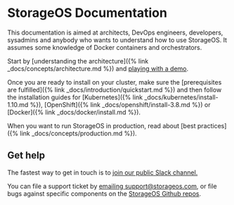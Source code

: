 # StorageOS Documentation

This documentation is aimed at architects, DevOps engineers, developers,
sysadmins and anybody who wants to understand how to use StorageOS. It assumes
some knowledge of Docker containers and orchestrators.

Start by [understanding the architecture]({% link
_docs/concepts/architecture.md %}) and [playing with a demo](http://play.storageos.com/main).

Once you are ready to install on your cluster, make sure the [prerequisites are
fulfilled]({% link _docs/introduction/quickstart.md %}) and then follow the
installation guides for [Kubernetes]({% link _docs/kubernetes/install-1.10.md %}),
[OpenShift]({% link _docs/openshift/install-3.8.md %}) or [Docker]({% link
_docs/docker/install.md %}).

When you want to run StorageOS in production, read about [best practices]({% link
_docs/concepts/production.md %}).

## Get help

The fastest way to get in touch is to [join our public Slack
channel.](https://slack.storageos.com) <script async defer
src="http://slack.storageos.com/slackin.js"></script>

You can file a support ticket by [emailing
support@storageos.com](mailto:support@storageos.com), or file bugs against
specific components on the [StorageOS Github
repos](https://github.com/storageos).
